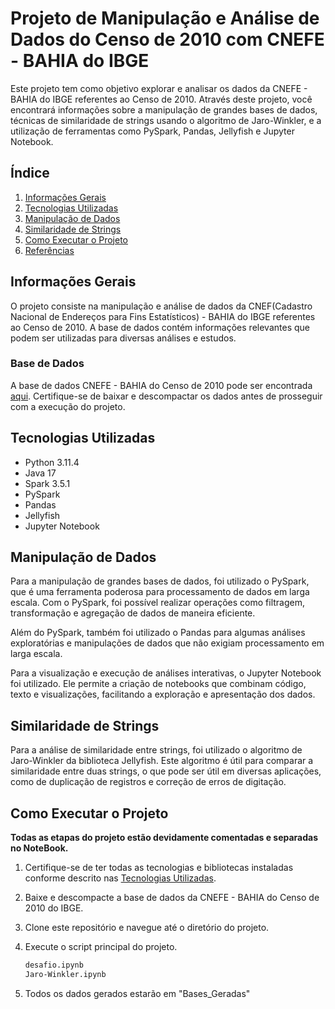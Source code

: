 # **Projeto de Manipulação e Análise de Dados do Censo de 2010 com CNEFE - BAHIA do IBGE**

Este projeto tem como objetivo explorar e analisar os dados da CNEFE - BAHIA do IBGE referentes ao Censo de 2010. Através deste projeto, você encontrará informações sobre a manipulação de grandes bases de dados, técnicas de similaridade de strings usando o algoritmo de Jaro-Winkler, e a utilização de ferramentas como PySpark, Pandas, Jellyfish e Jupyter Notebook.

## Índice

1. [Informações Gerais](#informações-gerais)
2. [Tecnologias Utilizadas](#tecnologias-utilizadas)
3. [Manipulação de Dados](#manipulação-de-dados)
4. [Similaridade de Strings](#similaridade-de-strings)
5. [Como Executar o Projeto](#como-executar-o-projeto)
6. [Referências](#referências)

## **Informações Gerais**

O projeto consiste na manipulação e análise de dados da CNEF(Cadastro Nacional de Endereços para Fins Estatísticos) - BAHIA do IBGE referentes ao Censo de 2010. A base de dados contém informações relevantes que podem ser utilizadas para diversas análises e estudos.

### **Base de Dados**

A base de dados CNEFE - BAHIA do Censo de 2010 pode ser encontrada [aqui](https://www.ibge.gov.br/estatisticas/sociais/populacao/38734-cadastro-nacional-de-enderecos-para-fins-estatisticos.html?edicao=38735&t=downloads). Certifique-se de baixar e descompactar os dados antes de prosseguir com a execução do projeto.

## **Tecnologias Utilizadas**

- Python 3.11.4
- Java 17
- Spark 3.5.1
- PySpark
- Pandas
- Jellyfish
- Jupyter Notebook

## **Manipulação de Dados**

Para a manipulação de grandes bases de dados, foi utilizado o PySpark, que é uma ferramenta poderosa para processamento de dados em larga escala. Com o PySpark, foi possível realizar operações como filtragem, transformação e agregação de dados de maneira eficiente.

Além do PySpark, também foi utilizado o Pandas para algumas análises exploratórias e manipulações de dados que não exigiam processamento em larga escala.

Para a visualização e execução de análises interativas, o Jupyter Notebook foi utilizado. Ele permite a criação de notebooks que combinam código, texto e visualizações, facilitando a exploração e apresentação dos dados.

## **Similaridade de Strings**

Para a análise de similaridade entre strings, foi utilizado o algoritmo de Jaro-Winkler da biblioteca Jellyfish. Este algoritmo é útil para comparar a similaridade entre duas strings, o que pode ser útil em diversas aplicações, como de duplicação de registros e correção de erros de digitação.

## **Como Executar o Projeto**
**Todas as etapas do projeto estão devidamente comentadas e separadas no NoteBook.**
1. Certifique-se de ter todas as tecnologias e bibliotecas instaladas conforme descrito nas [Tecnologias Utilizadas](#tecnologias-utilizadas).
2. Baixe e descompacte a base de dados da CNEFE - BAHIA do Censo de 2010 do IBGE.
3. Clone este repositório e navegue até o diretório do projeto.
4. Execute o script principal do projeto.

   ```bash
   desafio.ipynb
   Jaro-Winkler.ipynb
5. Todos os dados gerados estarão em "Bases_Geradas"
